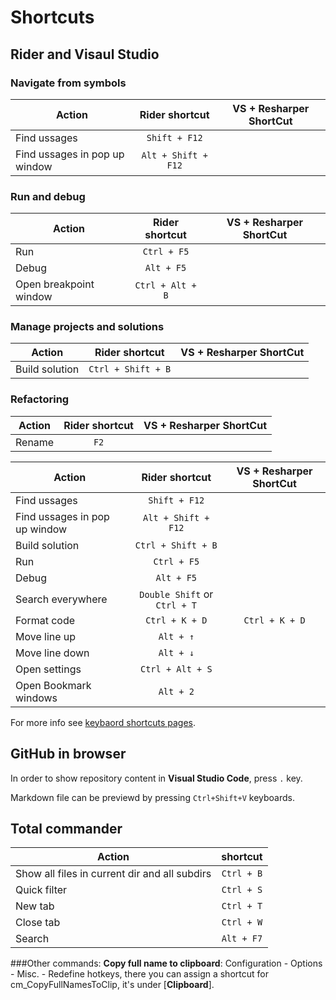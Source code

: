 # Shortcuts

## Rider and Visaul Studio

### Navigate from symbols
| Action   |      Rider shortcut | VS + Resharper ShortCut |
|----------|:-------------:|:-------------:|
| Find ussages|  `Shift + F12` ||
| Find ussages in pop up window | `Alt + Shift + F12` ||

### Run and debug
| Action   |      Rider shortcut | VS + Resharper ShortCut |
|----------|:-------------:|:-------------:|
| Run | `Ctrl + F5` ||
| Debug | `Alt + F5` ||
| Open breakpoint window | `Ctrl + Alt + B` ||

### Manage projects and solutions
| Action   |      Rider shortcut | VS + Resharper ShortCut |
|----------|:-------------:|:-------------:|
| Build solution | `Ctrl + Shift + B` ||

### Refactoring
| Action   |      Rider shortcut | VS + Resharper ShortCut |
|----------|:-------------:|:-------------:|
| Rename | `F2` ||


| Action   |      Rider shortcut | VS + Resharper ShortCut |
|----------|:-------------:|:-------------:|
| Find ussages|  `Shift + F12` ||
| Find ussages in pop up window | `Alt + Shift + F12` ||
| Build solution | `Ctrl + Shift + B` ||
| Run | `Ctrl + F5` ||
| Debug | `Alt + F5` ||
| Search everywhere | `Double Shift` or `Ctrl + T` ||
| Format code | `Ctrl + K + D` | `Ctrl + K + D` |
| Move line up | `Alt + ↑` ||
| Move line down | `Alt + ↓` ||
| Open settings | `Ctrl + Alt + S` ||
| Open Bookmark windows | `Alt + 2` ||

For more info see [keybaord shortcuts pages](https://www.jetbrains.com/help/rider/mastering_keyboard_shortcuts.html).
## GitHub in browser

In order to show repository content in **Visual Studio Code**, press `.` key.

Markdown file can be previewd by pressing `Ctrl+Shift+V` keyboards.

## Total commander

| Action   |      shortcut |
|----------|:-------------:|
| Show all files in current dir and all subdirs |  `Ctrl + B` |
| Quick filter |  `Ctrl + S` |
| New tab |  `Ctrl + T` |
| Close tab |  `Ctrl + W` |
| Search |  `Alt + F7` |

###Other commands:
**Copy full name to clipboard**: Configuration - Options - Misc. - Redefine hotkeys, there you can assign a shortcut for cm_CopyFullNamesToClip, it's under [__Clipboard__].
